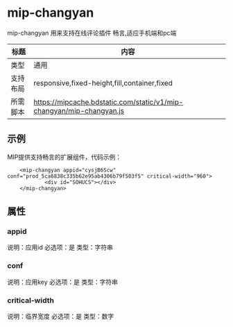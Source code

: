 # mip-changyan

mip-changyan 用来支持在线评论插件 畅言,适应手机端和pc端

标题|内容
----|----
类型|通用
支持布局|responsive,fixed-height,fill,container,fixed
所需脚本|https://mipcache.bdstatic.com/static/v1/mip-changyan/mip-changyan.js

## 示例

MIP提供支持畅言的扩展组件，代码示例：

```
	<mip-changyan appid="cysjB6Scw" conf="prod_5ca6838c335b62e95ab4306b79f503f5" critical-width="960">
			<div id="SOHUCS"></div>
	</mip-changyan>
```

## 属性

### appid

说明：应用id
必选项：是
类型：字符串

### conf

说明：应用key
必选项：是
类型：字符串

### critical-width
说明：临界宽度
必选项：是
类型：数字
